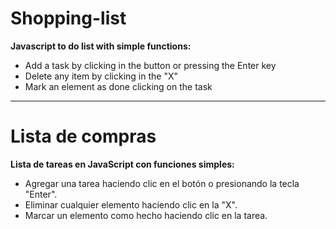 # Shopping-list
**Javascript to do list with simple functions:**
- Add a task by clicking in the button or pressing the Enter key
- Delete any item by clicking in the "X"
- Mark an element as done clicking on the task
___________________________________________________________________

# Lista de compras
**Lista de tareas en JavaScript con funciones simples:**
- Agregar una tarea haciendo clic en el botón o presionando la tecla "Enter".
- Eliminar cualquier elemento haciendo clic en la "X".
- Marcar un elemento como hecho haciendo clic en la tarea. 


